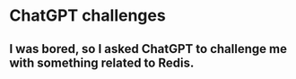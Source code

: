# ChatGPT challenges

## I was bored, so I asked ChatGPT to challenge me with something related to Redis.